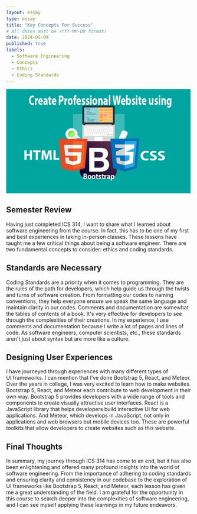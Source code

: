 ```yaml
---
layout: essay
type: essay
title: "Key Concepts For Success"
# All dates must be YYYY-MM-DD format!
date: 2024-05-09
published: true
labels:
  - Software Engineering
  - Concepts
  - Ethics
  - Coding Standards
---
```


<img width="500px" class="rounded float-start pe-4" src="../img/html-css-bootstrap.jpg">

## Semester Review

Having just completed ICS 314, I want to share what I learned about software engineering from the course. In fact, this has to be one of my first and best experiences in taking in-person classes. These lessons have taught me a few critical things about being a software engineer. There are two fundamental concepts to consider: ethics and coding standards.

## Standards are Necessary

Coding Standards are a priority when it comes to programming. They are the rules of the path for developers, which help guide us through the twists and turns of software creation. From formatting our codes to naming conventions, they help everyone ensure we speak the same language and maintain clarity in our codes. Comments and documentation are somewhat the tables of contents of a book. It's very effective for developers to see through the complexities of their creations. In my experience, I use comments and documentation because I write a lot of pages and lines of code. As software engineers, computer scientists, etc., these standards aren't just about syntax but are more like a culture.

## Designing User Experiences

I have journeyed through experiences with many different types of UI frameworks. I can mention that I've done Bootstrap 5, React, and Meteor. Over the years in college, I was very excited to learn how to make websites. Bootstrap 5, React, and Meteor each contribute to web development in their own way. Bootstrap 5 provides developers with a wide range of tools and components to create visually attractive user interfaces. React is a JavaScript library that helps developers build interactive UI for web applications. And Meteor, which develops in JavaScript, not only in applications and web browsers but mobile devices too. These are powerful toolkits that allow developers to create websites such as this website.

## Final Thoughts

In summary, my journey through ICS 314 has come to an end, but it has also been enlightening and offered many profound insights into the world of software engineering. From the importance of adhering to coding standards and ensuring clarity and consistency in our codebase to the exploration of UI frameworks like Bootstrap 5, React, and Meteor, each lesson has given me a great understanding of the field. I am grateful for the opportunity in this course to search deeper into the complexities of software engineering, and I can see myself applying these learnings in my future endeavors.
